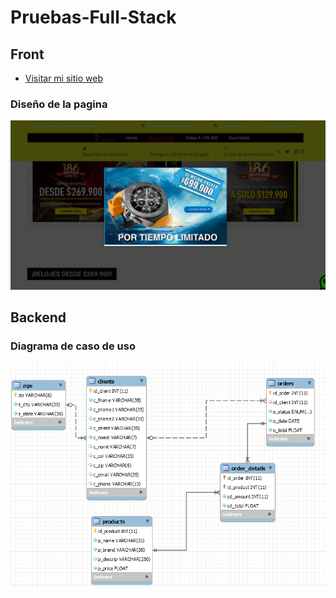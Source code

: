 # Pruebas-Full-Stack

## Front
- [Visitar mi sitio web](https://prueba-fullstack-danielcamargo.netlify.app/)

 
 ### Diseño de la pagina

![Diseño](/prueba.png)

## Backend

### Diagrama de caso de uso

![Diagrama](Back-mvc/Diagrama_de_tienda.PNG)


